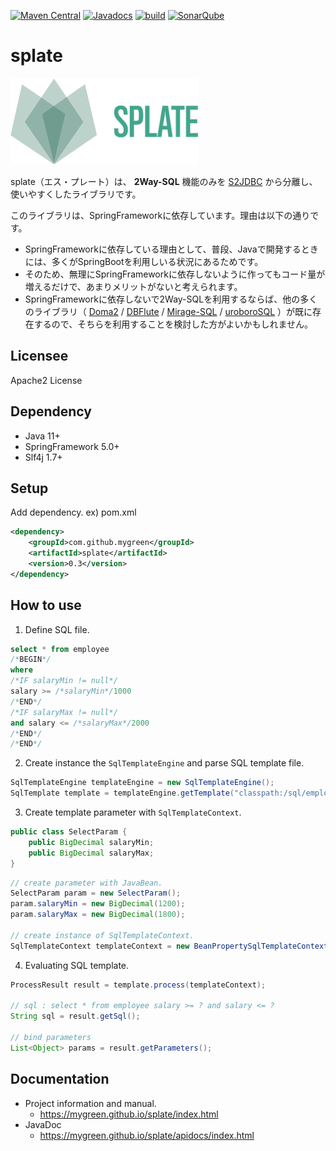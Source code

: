 [![Maven Central](https://maven-badges.herokuapp.com/maven-central/com.github.mygreen/splate/badge.svg)](https://maven-badges.herokuapp.com/maven-central/com.github.mygreen/splate/)
[![Javadocs](https://javadoc.io/badge/com.github.mygreen/splate.svg?color=blue)](https://javadoc.io/doc/com.github.mygreen/splate)
[![build](https://github.com/mygreen/splate/actions/workflows/maven.yml/badge.svg)](https://github.com/mygreen/splate/actions/workflows/maven.yml)
[![SonarQube](https://sonarcloud.io/api/project_badges/measure?project=com.github.mygreen%3Asplate&metric=alert_status)](https://sonarcloud.io/dashboard?id=com.github.mygreen%3Asplate)

# splate

![logo](logo.png)

splate（エス・プレート）は、 **2Way-SQL** 機能のみを [S2JDBC](http://s2container.seasar.org/2.4/ja/s2jdbc.html) から分離し、使いやすくしたライブラリです。

このライブラリは、SpringFrameworkに依存しています。理由は以下の通りです。

- SpringFrameworkに依存している理由として、普段、Javaで開発するときには、多くがSpringBootを利用しいる状況にあるためです。
- そのため、無理にSpringFrameworkに依存しないように作ってもコード量が増えるだけで、あまりメリットがないと考えられます。
- SpringFrameworkに依存しないで2Way-SQLを利用するならば、他の多くのライブラリ（ [Doma2](https://doma.readthedocs.io/) / [DBFlute](http://dbflute.seasar.org/) / [Mirage-SQL](https://github.com/mirage-sql/mirage) / [uroboroSQL](https://future-architect.github.io/uroborosql-doc/) ）が既に存在するので、そちらを利用することを検討した方がよいかもしれません。

## Licensee
Apache2 License

## Dependency

- Java 11+
- SpringFramework 5.0+
- Slf4j 1.7+


## Setup

Add dependency. ex) pom.xml

```xml
<dependency>
	<groupId>com.github.mygreen</groupId>
	<artifactId>splate</artifactId>
	<version>0.3</version>
</dependency>
```

## How to use

1. Define SQL file.
  ```sql
  select * from employee
  /*BEGIN*/
  where
  /*IF salaryMin != null*/
  salary >= /*salaryMin*/1000
  /*END*/
  /*IF salaryMax != null*/
  and salary <= /*salaryMax*/2000
  /*END*/
  /*END*/
  ```
2. Create instance the ``SqlTemplateEngine`` and parse SQL template file.
  ```java
  SqlTemplateEngine templateEngine = new SqlTemplateEngine();
  SqlTemplate template = templateEngine.getTemplate("classpath:/sql/employee_select.sql");
  ```
3. Create template parameter with ``SqlTemplateContext``.
  ```java
  public class SelectParam {
      public BigDecimal salaryMin;
      public BigDecimal salaryMax;
  }
  ```

  ```java
  // create parameter with JavaBean.
  SelectParam param = new SelectParam();
  param.salaryMin = new BigDecimal(1200);
  param.salaryMax = new BigDecimal(1800);
  
  // create instance of SqlTemplateContext.
  SqlTemplateContext templateContext = new BeanPropertySqlTemplateContext(param);
  ```
4. Evaluating SQL template.
  ```java
  ProcessResult result = template.process(templateContext);

  // sql : select * from employee salary >= ? and salary <= ?
  String sql = result.getSql();

  // bind parameters
  List<Object> params = result.getParameters();
  ```

## Documentation

- Project information and manual.
  - https://mygreen.github.io/splate/index.html
- JavaDoc
  - https://mygreen.github.io/splate/apidocs/index.html

